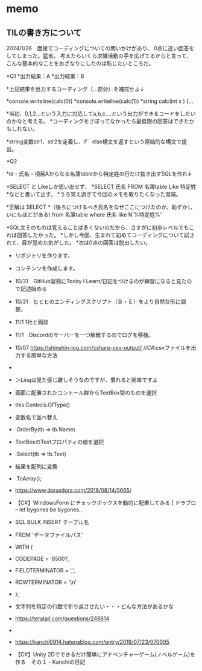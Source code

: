 # memo

## TILの書き方について



2024/1/26　面接でコーディングについての問いかけがあり、
0点に近い回答をしてしまった。猛省。
考えたらいくら求職活動の手を広げてるからと言って、
こんな基本的なことをおざなりにしたのは恥じたいところだ。

*Q1
*出力結果：A
*出力結果：B

*上記結果を出力するコーディング（...部分）を補完せよ↓

*console.writeline(calc(0))
*console.writeline(calc(1))
*string calc(int x ) {...

*当初、0,1,2...という入力に対応してa,b,c....という出力ができるコードをしたいのかなと考える。
*コーディングをさぼってなかったら最低限の回答はできたかもしれない。

*string変数str1、str2を定義し、if　else構文を返すという原始的な構文で提出。

*Q2

*id・氏名・項目Aからなる名簿tableから特定姓の行だけ抜き出すSQLを作れ↓

*SELECT と Likeしか思い出せず、
*SELECT 氏名 FROM 名簿table Like 特定姓
*などと書いて出す。
*うろ覚え過ぎて今回のメモを取りたくなった発端。

*正解は SELECT *（後ろにつけるべき氏名をなぜここにつけたのか、恥ずかしいにもほどがある) from 名簿table where 氏名 like N'%特定姓%'

*SQL文そのものは覚えることは多くないのだから、さすがに初歩レベルでもこれは回答したかった。
*しかし今回、生まれて初めてコーディングについて試されて、目が覚めた気がした。
*次は0点の回答は脱出したい。

* リポジトリを作ります。
* コンテンツを作成します。

* 10/31　GitHub習熟にToday I Learn/日記をつけるのが練習になると見たので記述始める
* 10/31　ヒヒヒのエンディングスクリプト（Ｂ・Ｅ）をより自然な形に調整。

* 11/1 1社と面談
* 11/1　Discordのサーバーを一つ解散するのでログを移植。

* 10/07 https://shinshin-log.com/csharp-csv-output/ //C#:csvファイルを出力する簡単な方法
* 
* ＞Linqは見た感じ難しそうなのですが、慣れると簡単ですよ

* 画面に配置されたコントール群からTextBox型のものを選択
* this.Controls.OfType<TextBox>()
* 変数名で並べ替え
* .OrderBy(tb => tb.Name)
* TextBoxのTextプロパティの値を選択
* .Select(tb => tb.Text)
* 結果を配列に変換
* .ToArray();

* https://www.doraxdora.com/2018/08/14/5665/
* 【C#】WindowsForm にチェックボックスを動的に配置してみる | ドラブロ – let bygones be bygones...

* SQL BULK INSERT テーブル名
* FROM 'データファイルパス'
* WITH (
* CODEPAGE = '65001',
* FIELDTERMINATOR = ',',
* ROWTERMINATOR = '\n'
* );

* 文字列を特定の行数で折り返させたい・・・どんな方法があるかな
* https://teratail.com/questions/249814
* 
* https://kanchi0914.hatenablog.com/entry/2019/07/23/070005
* 【C#】Unity 2Dでできるだけ簡単にアドベンチャーゲーム(ノベルゲーム)を作る　その１ - Kanchiの日記
